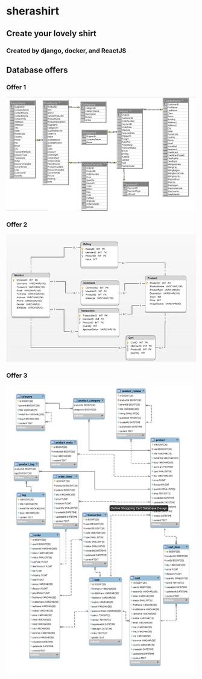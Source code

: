 # sherashirt
## Create your lovely shirt
### Created by django, docker, and ReactJS

## Database offers
### Offer 1
![DataBase](/static_root_tmp/sherashirt_databases.png)
### Offer 2
![DataBase2](/static_root_tmp/database2.png)
### Offer 3
![DataBase3](/static_root_tmp/database3.png)

